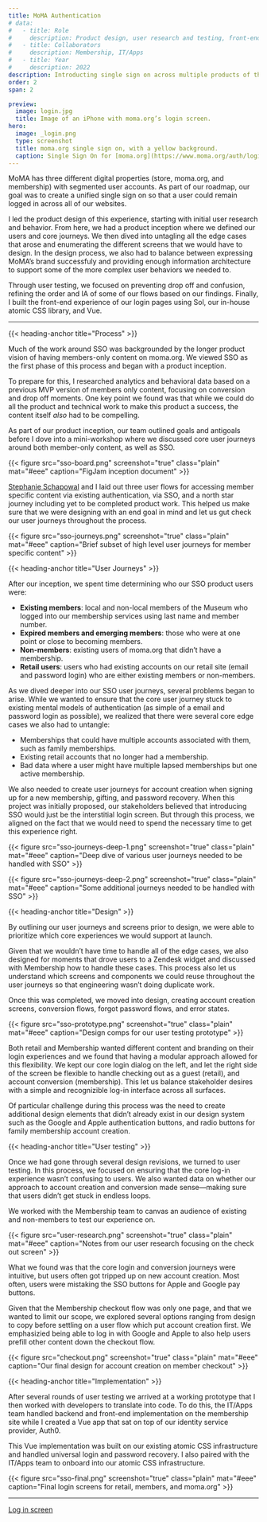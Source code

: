 ```yaml
---
title: MoMA Authentication
# data:
#   - title: Role
#     description: Product design, user research and testing, front-end implementation 
#   - title: Collaborators
#     description: Membership, IT/Apps
#   - title: Year
#     description: 2022
description: Introducting single sign on across multiple products of the Museum
order: 2
span: 2

preview: 
  image: login.jpg
  title: Image of an iPhone with moma.org’s login screen.
hero: 
  image: _login.png
  type: screenshot
  title: moma.org single sign on, with a yellow background.
  caption: Single Sign On for [moma.org](https://www.moma.org/auth/login)
---
```


MoMA has three different digital properties (store, moma.org, and membership) with segmented user accounts. As part of our roadmap, our goal was to create a unified single sign on so that a user could remain logged in across all of our websites.

I led the product design of this experience, starting with initial user research and behavior. From here, we had a product inception where we defined our users and core journeys. We then dived into untagling all the edge cases that arose and enumerating the different screens that we would have to design. In the design process, we also had to balance between expressing MoMA’s brand successfuly and providing enough information architecture to support some of the more complex user behaviors we needed to. 

Through user testing, we focused on preventing drop off and confusion, refining the order and IA of some of our flows based on our findings. Finally, I built the front-end experience of our login pages using Sol, our in-house atomic CSS library, and Vue.

---

{{< heading-anchor title="Process" >}}

Much of the work around SSO was backgrounded by the longer product vision of having members-only content on moma.org. We viewed SSO as the first phase of this process and began with a product inception. 

To prepare for this, I researched analytics and behavioral data based on a previous MVP version of members only content, focusing on conversion and drop off moments. One key point we found was that while we could do all the product and technical work to make this product a success, the content itself *also* had to be&nbsp;compelling. 

As part of our product inception, our team outlined goals and antigoals before I dove into a mini-workshop where we discussed core user journeys around both member-only content, as well as SSO.

{{< figure src="sso-board.png" screenshot="true" class="plain" mat="#eee" caption="FigJam inception document" >}}

[Stephanie Schapowal](https://stephanieschapowal.com/) and I laid out three user flows for accessing member specific content via existing authentication, via SSO, and a north star journey including yet to be completed product work. This helped us make sure that we were designing with an end goal in mind and let us gut check our user journeys throughout the process.

{{< figure src="sso-journeys.png" screenshot="true" class="plain" mat="#eee" caption="Brief subset of high level user journeys for member specific content" >}}

{{< heading-anchor title="User Journeys" >}}

After our inception, we spent time determining who our SSO product users were:

- **Existing members**: local and non-local members of the Museum who logged into our membership services using last name and member number.
- **Expired members and emerging members**: those who were at one point or close to becoming members.
- **Non-members**: existing users of moma.org that didn’t have a membership.
- **Retail users**: users who had existing accounts on our retail site (email and password login) who are either existing members or non-members.

As we dived deeper into our SSO user journeys, several problems began to arise. While we wanted to ensure that the core user journey stuck to existing mental models of authentication (as simple of a email and password login as possible), we realized that there were several core edge cases we also had to untangle:

- Memberships that could have multiple accounts associated with them, such as family memberships.
- Existing retail accounts that no longer had a membership.
- Bad data where a user might have multiple lapsed memberships but one active membership.

We also needed to create user journeys for account creation when signing up for a new membership, gifting, and password recovery. When this project was initially proposed, our stakeholders believed that introducing SSO would just be the interstitial login screen. But through this process, we aligned on the fact that we would need to spend the necessary time to get this experience right.

{{< figure src="sso-journeys-deep-1.png" screenshot="true" class="plain" mat="#eee" caption="Deep dive of various user journeys needed to be handled with SSO" >}}

{{< figure src="sso-journeys-deep-2.png" screenshot="true" class="plain" mat="#eee" caption="Some additional journeys needed to be handled with SSO" >}}

{{< heading-anchor title="Design" >}}

By outlining our user journeys and screens prior to design, we were able to prioritize which core experiences we would support at launch. 

Given that we wouldn’t have time to handle all of the edge cases, we also designed for moments that drove users to a Zendesk widget and discussed with Membership how to handle these cases. This process also let us understand which screens and components we could reuse throughout the user journeys so that engineering wasn’t doing duplicate work.

Once this was completed, we moved into design, creating account creation screens, conversion flows, forgot password flows, and error states. 

{{< figure src="sso-prototype.png" screenshot="true" class="plain" mat="#eee" caption="Design comps for our user testing prototype" >}}

Both retail and Membership wanted different content and branding on their login experiences and we found that having a modular approach allowed for this flexibility. We kept our core login dialog on the left, and let the right side of the screen be flexible to handle checking out as a guest (retail), and account conversion (membership). This let us balance stakeholder desires with a simple and recognizible log-in interface across all surfaces.

Of particular challenge during this process was the need to create additional design elements that didn’t already exist in our design system such as the Google and Apple authentication buttons, and radio buttons for family membership account creation.

{{< heading-anchor title="User testing" >}}

Once we had gone through several design revisions, we turned to user testing. In this process, we focused on ensuring that the core log-in experience wasn’t confusing to users. We also wanted data on whether our approach to account creation and conversion made sense—making sure that users didn’t get stuck in endless loops.

We worked with the Membership team to canvas an audience of existing and non-members to test our experience on.

{{< figure src="user-research.png" screenshot="true" class="plain" mat="#eee" caption="Notes from our user research focusing on the check out screen" >}}

What we found was that the core login and conversion journeys were intuitive, but users often got tripped up on new account creation. Most often, users were mistaking the SSO buttons for Apple and Google pay buttons.

Given that the Membership checkout flow was only one page, and that we wanted to limit our scope, we explored several options ranging from design to copy before settling on a user flow which put account creation first. We emphasizied being able to log in with Google and Apple to also help users prefill other content down the checkout flow.

{{< figure src="checkout.png" screenshot="true" class="plain" mat="#eee" caption="Our final design for account creation on member checkout" >}}

{{< heading-anchor title="Implementation" >}}

After several rounds of user testing we arrived at a working prototype that I then worked with developers to translate into code. To do this, the IT/Apps team handled backend and front-end implementation on the membership site while I created a Vue app that sat on top of our identity service provider, Auth0.

This Vue implementation was built on our existing atomic CSS infrastructure and handled universal login and password recovery. I also paired with the IT/Apps team to onboard into our atomic CSS infrastructure.

{{< figure src="sso-final.png" screenshot="true" class="plain" mat="#eee" caption="Final login screens for retail, members, and moma.org" >}}

---

[Log in screen](https://www.moma.org/auth/login)